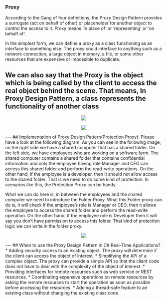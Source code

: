 ﻿### Proxy 
According to the Gang of four definitions, the Proxy Design Pattern provides a surrogate (act on behalf of other) or placeholder for another object to control the access to it. Proxy means ‘in place of‘ or ‘representing‘ or ‘on behalf of‘.

In the simplest form, we can define a proxy as a class functioning as an interface to something else. The proxy could interface to anything such as a network connection, a large object in memory, a file, or some other resources that are expensive or impossible to duplicate.

We can also say that the Proxy is the object which is being called by the client to access the real object behind the scene. That means, In Proxy Design Pattern, a class represents the functionality of another class
---
<p align="center">
  <img src="https://dotnettutorials.net/wp-content/uploads/2019/11/word-image-3-768x311.png" />
</p>

<p align="center">
  <img src="https://dotnettutorials.net/wp-content/uploads/2019/11/word-image-4.png" />
</p>
---
## Implementation of Proxy Design Pattern(Protection Proxy):
Please have a look at the following diagram. As you can see in the following image, on the right side we have a shared computer that has a shared folder. On the left side, we have employees who are working on a software farm. The shared computer contains a shared folder that contains confidential information and only the employee having role Manager and CEO can access this shared folder and perform the read-write operations. On the other hand, if the employee is a developer, then it should not allow access to the shared folder. That is we need to do some kind of protection. In scenarios like this, the Protection Proxy can be handy.

What we can do here is, in between the employees and the shared computer we need to introduce the Folder Proxy. What this Folder proxy can do is, it will check if the employee’s role is Manager or CEO, then it allows the employee to access the shared folder and perform the read-write operation. On the other hand, if the employee role is Developer then it will say you don’t have permission to access this folder. That kind of protection logic we can write in the folder proxy.
<p align="center">
  <img src="https://dotnettutorials.net/wp-content/uploads/2019/11/word-image-6-768x361.png" />
</p>
---
## When to use the Proxy Design Pattern in C# Real-Time Applications?
* Adding security access to an existing object. The proxy will determine if the client can access the object of interest.
* Simplifying the API of a complex object. The proxy can provide a simple API so that the client code does not have to deal with the complexity of the object of interest.
* Providing interfaces for remote resources such as web service or REST resources.
* Coordinating expensive operations on remote resources by asking the remote resources to start the operation as soon as possible before accessing the resources.
* Adding a thread-safe feature to an existing class without changing the existing class code.